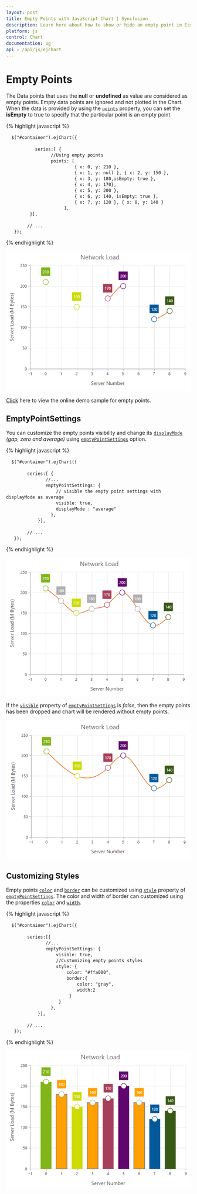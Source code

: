 ```yaml
---
layout: post
title: Empty Points with JavaScript Chart | Syncfusion
description: Learn here about how to show or hide an empty point in Essential JavaScript Chart control, its elements, and more.
platform: js
control: Chart
documentation: ug
api : /api/js/ejchart
---
```


# Empty Points 

The Data points that uses the **null** or **undefined** as value are considered as empty points. Empty data points are ignored and not plotted in the Chart. When the data is provided by using the [`points`](../api/ejchart.html#members:series-points) property, you can set the **isEmpty** to true to specify that the particular point is an empty point.

{% highlight javascript %}

      $("#container").ejChart({
                
               series:[ {
                     //Using empty points 
                     points: [
                              { x: 0, y: 210 }, 
                              { x: 1, y: null }, { x: 2, y: 150 },
                              { x: 3, y: 180,isEmpty: true }, 
                              { x: 4, y: 170},
                              { x: 5, y: 200 }, 
                              { x: 6, y: 140, isEmpty: true },
                              { x: 7, y: 120 }, { x: 8, y: 140 } 
                          ],
             }],

            // ...
       });

{% endhighlight %}

![Empty Points in JavaScript Chart](/js/Chart/Empty-Points_images/Empty-Points_img1.png)


[Click](https://ej2.syncfusion.com/home/#!/azure/chart/chartcustomization/emptypoints) here to view the online demo sample for empty points.


## EmptyPointSettings

You can customize the empty points visibility and change its [`displayMode`](../api/ejchart.html#members:series-emptypointsettings-displaymode) *(gap, zero and average)* using [`emptyPointSettings`](../api/ejchart.html#members:series-emptypointsettings) option.

{% highlight javascript %}

      $("#container").ejChart({
                
            series:[ {
                   //...
                   emptyPointSettings: {
                       // visible the empty point settings with displayMode as average
                       visible: true,
                       displayMode : "average"
                     }, 
                }],

            // ...
       });

{% endhighlight %}

![EmptyPointSettings in JavaScript Chart](/js/Chart/Empty-Points_images/Empty-Points_img2.png)


If the [`visible`](../api/ejchart.html#members:series-emptypointsettings-visible) property of [`emptyPointSettings`](../api/ejchart.html#members:series-emptypointsettings) is *false*, then the empty points has been dropped and chart will be rendered without empty points.

![EmptyPointSettings in JavaScript Chart](/js/Chart/Empty-Points_images/Empty-Points_img3.png)

## Customizing Styles

Empty points [`color`](../api/ejchart.html#members:series-emptypointsettings-style-color) and [`border`](../api/ejchart.html#members:series-emptypointsettings-style-border) can be customized using [`style`](../api/ejchart.html#members:series-emptypointsettings-style) property of [`emptyPointSettings`](../api/ejchart.html#members:series-emptypointsettings). The color and width of border can customized using the properties [`color`](../api/ejchart.html#members:series-emptypointsettings-style-border-color) and [`width`](../api/ejchart.html#members:series-emptypointsettings-style-border-width).

{% highlight javascript %}

      $("#container").ejChart({
                
            series:[{
                   //...
                   emptyPointSettings: {
                       visible: true,
                       //Customizing empty points styles
                       style: {
                           color: "#ffa000",
                           border:{
                               color: "gray",
                               width:2
                            }
                        }
                     }, 
                }],

            // ...
       });

{% endhighlight %}

![Customizing Styles in JavaScript Chart](/js/Chart/Empty-Points_images/Empty-Points_img4.png)